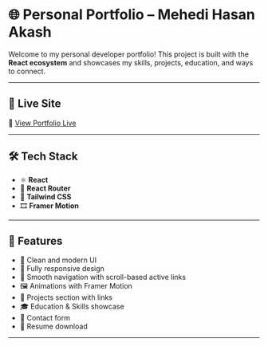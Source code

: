 # 🌐 Personal Portfolio – Mehedi Hasan Akash

Welcome to my personal developer portfolio! This project is built with the **React ecosystem** and showcases my skills, projects, education, and ways to connect.

---

## 🚀 Live Site

🔗 [View Portfolio Live](https://mehedi-akash01.surge.sh/)

---

## 🛠️ Tech Stack

- ⚛️ **React**
- 🧭 **React Router**
- 🎨 **Tailwind CSS**
- 🎞️ **Framer Motion**

---

## 📂 Features

- 🎯 Clean and modern UI
- 📱 Fully responsive design
- 🧭 Smooth navigation with scroll-based active links
- 🖼️ Animations with Framer Motion
- 💼 Projects section with links
- 🎓 Education & Skills showcase
- 📩 Contact form
- 📄 Resume download

---



